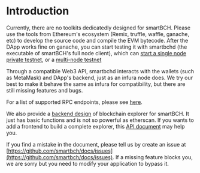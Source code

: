 # Introduction

Currently, there are no toolkits dedicatedly designed for smartBCH. Please use the tools from Ethereum's ecosystem \(Remix, truffle, waffle, ganache, etc\) to develop the source code and compile the EVM bytecode. After the DApp works fine on ganache, you can start testing it with smartbchd \(the executable of smartBCH's full node client\), which can [start a single node private testnet](runsinglenode.md), or a [multi-node testnet](runmultinode.md)

Through a compatible Web3 API, smartbchd interacts with the wallets \(such as MetaMask\) and DApp's backend, just as an infura node does. We try our best to make it behave the same as infura for compatibility, but there are still missing features and bugs.

For a list of supported RPC endpoints, please see [here](jsonrpc.md).

We also provide a [backend design](https://github.com/smartbch/BasicExplorer/tree/main/backend) of blockchain explorer for smartBCH. It just has basic functions and is not so powerful as etherscan. If you wants to add a frontend to build a complete explorer, this [API document](browserapi.md) may help you.

If you find a mistake in the document, please tell us by create an issue at [https://github.com/smartbch/docs/issues](https://github.com/smartbch/docs/issues). If a missing feature blocks you, we are sorry but you need to modify your application to bypass it.


